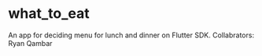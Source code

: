 # what_to_eat
An app for deciding menu for lunch and dinner on Flutter SDK.
Collabrators:
Ryan
Qambar